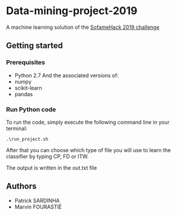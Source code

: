# Data-mining-project-2019
A machine learning solution of the [SofameHack 2019 challenge](http://sofamehack2019.sofamea.org/challenge)
## Getting started
### Prerequisites
* Python 2.7
And the associated versions of:
* numpy
* scikit-learn
* pandas

### Run Python code
To run the code, simply execute the following command line in your terminal:
```
.\run_project.sh
```
After that you can choose which type of file you will use to learn the classifier by typing CP, FD or ITW.

The output is written in the out.txt file

## Authors
* Patrick SARDINHA
* Marvin FOURASTIÉ
